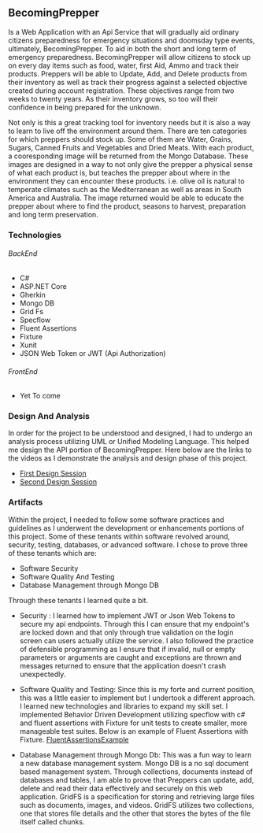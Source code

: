 ## BecomingPrepper
  Is a Web Application with an Api Service that will gradually aid ordinary citizens preparedness for emergency situations and doomsday type events, ultimately, BecomingPrepper. To aid in both the short and long term of emergency preparedness. BecomingPrepper will allow citizens to stock up on every day items such as food, water, first Aid, Ammo and track their products. Preppers will be able to Update, Add, and Delete products from their inventory as well as track their progress against a selected objective created during account registration. These objectives range from two weeks to twenty years. As their inventory grows, so too will their confidence in being prepared for the unknown. 

  Not only is this a great tracking tool for inventory needs but it is also a way to learn to live off the environment around them. There are ten categories for which preppers should stock up. Some of them are Water, Grains, Sugars, Canned Fruits and Vegetables and Dried Meats. With each product, a cooresponding image will be returned from the Mongo Database. These images are designed in a way to not only give the prepper a physical sense of what each product is, but teaches the prepper about where in the environment they can encounter these products. i.e. olive oil is natural to temperate climates such as the Mediterranean as well as areas in South America and Australia. The image returned would be able to educate the prepper about where to find the product, seasons to harvest, preparation and long term preservation.  

### Technologies
###### BackEnd
- C#
- ASP.NET Core
- Gherkin
- Mongo DB
- Grid Fs
- Specflow
- Fluent Assertions
- Fixture
- Xunit
- JSON Web Token or JWT (Api Authorization)

###### FrontEnd
- Yet To come

### Design And Analysis
  In order for the project to be understood and designed, I had to undergo an analysis process utilizing UML or Unified Modeling Language. This helped me design the API portion of BecomingPrepper. 
  Here below are the links to the videos as I demonstrate the analysis and design phase of this project. 
 - [First Design Session](https://www.youtube.com/watch?v=MgYgdPEFuso)
 - [Second Design Session](https://www.youtube.com/watch?v=FTVtyh6OuhI)
 
 ### Artifacts
  Within the project, I needed to follow some software practices and guidelines as I underwent the development or enhancements portions of this project. Some of these tenants within software revolved around, security, testing, databases, or advanced software. I chose to prove three of these tenants which are:
  - Software Security
  - Software Quality And Testing
  - Database Management through Mongo DB
  
Through these tenants I learned quite a bit.
- Security : I learned how to implement JWT or Json Web Tokens to secure my api endpoints. Through this I can ensure that my endpoint's are locked down and that only through true validation on the login screen can users actually utilize the service. I also followed the practice of defensible programming as I ensure that if invalid, null or empty parameters or arguments are caught and exceptions are thrown and messages returned to ensure that the application doesn't crash unexpectedly.

- Software Quality and Testing: Since this is my forte and current position, this was a little easier to implement but I undertook a different approach. I learned new technologies and libraries to expand my skill set. I implemented Behavior Driven Development utilizing specflow with c# and fluent assertions with Fixture for unit tests to create smaller, more manageable test suites. Below is an example of Fluent Assertions with Fixture.
[FluentAssertionsExample](https://github.com/Mattteo1220/BecomingPrepper/blob/master/BecomingPrepper.Tests/UnitTests/Api/FoodStorage/GetInventoryItemShould.cs)

- Database Management through Mongo Db: This was a fun way to learn a new database management system. Mongo DB is a no sql document based management system. Through collections, documents instead of databases and tables, I am able to prove that Preppers can update, add, delete and read their data effectively and securely on this web application. GridFS is a specification for storing and retrieving large files such as documents, images, and videos. GridFS utilizes two collections, one that stores file details and the other that stores the bytes of the file itself called chunks.
